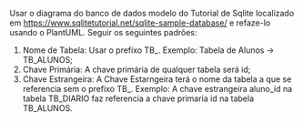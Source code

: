 Usar o diagrama do banco de dados modelo do Tutorial de Sqlite localizado em https://www.sqlitetutorial.net/sqlite-sample-database/ e refaze-lo usando o PlantUML. 
Seguir os seguintes padrões:
1) Nome de Tabela: Usar o prefixo TB_. Exemplo: Tabela de Alunos -> TB_ALUNOS;
2) Chave Primária: A chave primária de qualquer tabela será id;
3) Chave Estrangeira: A Chave Estarngeira terá o nome da tabela a que se referencia sem o prefixo TB_. Exemplo: A chave estrangeira
    aluno_id na tabela TB_DIARIO faz referencia a chave primaria id na tabela TB_ALUNOS.
